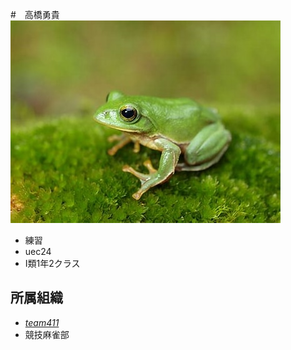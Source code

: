 #　高橋勇貴
![画像の説明文](カエル.jpg)

- 練習
- uec24
- Ⅰ類1年2クラス

## 所属組織
- [*team411*](https://uecdashboard.app/)
- 競技麻雀部



